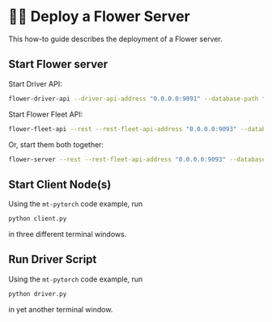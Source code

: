 # 🧑‍🔬 Deploy a Flower Server

This how-to guide describes the deployment of a Flower server.

## Start Flower server

Start Driver API:

```bash
flower-driver-api --driver-api-address "0.0.0.0:9091" --database-path flwr.db
```

Start Flower Fleet API:

```bash
flower-fleet-api --rest --rest-fleet-api-address "0.0.0.0:9093" --database-path flwr.db
```

Or, start them both together:

```bash
flower-server --rest --rest-fleet-api-address "0.0.0.0:9093" --database-path flwr.db
```

## Start Client Node(s)

Using the `mt-pytorch` code example, run

```bash
python client.py
```

in three different terminal windows.

## Run Driver Script

Using the `mt-pytorch` code example, run

```bash
python driver.py
```

in yet another terminal window.
